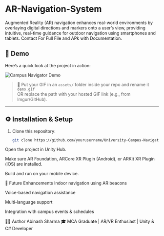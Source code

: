 # AR-Navigation-System
Augmented Reality (AR) navigation enhances real-world environments by overlaying digital directions and markers onto a user’s view, providing intuitive, real-time guidance for outdoor navigation using smartphones and tablets.
Contact For Full File and APk with Documentation.

## 🎥 Demo  
Here’s a quick look at the project in action:  

![Campus Navigator Demo](assets/demo.gif)  

> 📌 Put your GIF in an `assets/` folder inside your repo and rename it `demo.gif`  
> OR replace the path with your hosted GIF link (e.g., from Imgur/GitHub).  

---

## ⚙️ Installation & Setup  
1. Clone this repository:  
   ```bash
   git clone https://github.com/yourusername/University-Campus-Navigator.git
Open the project in Unity Hub.

Make sure AR Foundation, ARCore XR Plugin (Android), or ARKit XR Plugin (iOS) are installed.

Build and run on your mobile device.

📌 Future Enhancements
Indoor navigation using AR beacons

Voice-based navigation assistance

Multi-language support

Integration with campus events & schedules

👨‍💻 Author
Abinash Sharma
🎓 MCA Graduate | AR/VR Enthusiast | Unity & C# Developer
